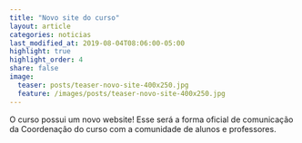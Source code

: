 ```yaml
---
title: "Novo site do curso"
layout: article
categories: noticias
last_modified_at: 2019-08-04T08:06:00-05:00
highlight: true
highlight_order: 4
share: false
image:
  teaser: posts/teaser-novo-site-400x250.jpg
  feature: /images/posts/teaser-novo-site-400x250.jpg
---
```


O curso possui um novo website! Esse será a forma oficial de comunicação da Coordenação do curso com a comunidade de alunos e professores. 